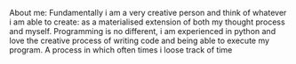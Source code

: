 About me:
Fundamentally i am a very creative person and think of whatever i am able to create: as a materialised extension of both my thought process and myself.
Programming is no different, i am experienced in python and love the creative process of writing code and being able to execute my program.
A process in which often times i loose track of time
